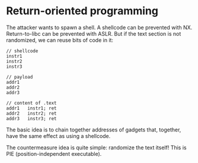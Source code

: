 # Return-oriented programming

The attacker wants to spawn a shell. A shellcode can be prevented with NX. Return-to-libc can be prevented with ASLR. But if the text section is not randomized, we can reuse bits of code in it:

```
// shellcode
instr1
instr2
instr3
```

```
// payload
addr1
addr2
addr3

// content of .text
addr1   instr1; ret
addr2   instr2; ret
addr3   instr3; ret
```

The basic idea is to chain together addresses of gadgets that, together, have the same effect as using a shellcode.

The countermeasure idea is quite simple: randomize the text itself! This is PIE (position-independent executable). <!-- ? -->